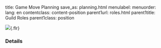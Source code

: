 title: Game Move Planning
save_as: planning.html
menulabel:
menuorder:
lang: en
contentclass: content-position
parent1url: roles.html
parent1title: Guild Roles
parent1class: position

![]({static}/images/planning.png){.flr}

### Details

